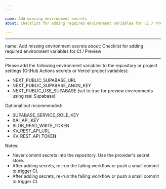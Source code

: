 ```yaml
---
---

name: Add missing environment secrets
about: Checklist for adding required environment variables for CI / Preview

---
```


---

name: Add missing environment secrets
about: Checklist for adding required environment variables for CI / Preview

---

Please add the following environment variables to the repository or project settings (GitHub Actions secrets or Vercel project variables):

- NEXT_PUBLIC_SUPABASE_URL
- NEXT_PUBLIC_SUPABASE_ANON_KEY
- NEXT_PUBLIC_USE_SUPABASE (set to true for preview environments using real Supabase)

Optional but recommended:

- SUPABASE_SERVICE_ROLE_KEY
- XAI_API_KEY
- BLOB_READ_WRITE_TOKEN
- KV_REST_API_URL
- KV_REST_API_TOKEN

Notes:

- Never commit secrets into the repository. Use the provider's secret store.
- After adding secrets, re-run the failing workflow or push a small commit to trigger CI.
- After adding secrets, re-run the failing workflow or push a small commit to trigger CI.
